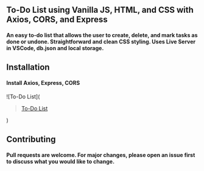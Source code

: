 ## To-Do List using Vanilla JS, HTML, and CSS with Axios, CORS, and Express

#### An easy to-do list that allows the user to create, delete, and mark tasks as done or undone. Straightforward and clean CSS styling. Uses Live Server in VSCode, db.json and local storage.

## Installation

#### Install Axios, Express, CORS

![To-Do List](<blockquote class="imgur-embed-pub" lang="en" data-id="a/hbstFjy"  ><a href="//imgur.com/a/hbstFjy">To-Do List</a></blockquote><script async src="//s.imgur.com/min/embed.js" charset="utf-8"></script>)

## Contributing

#### Pull requests are welcome. For major changes, please open an issue first to discuss what you would like to change.
